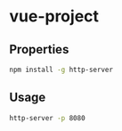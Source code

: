 # vue-project
## Properties
```bash
npm install -g http-server
```
## Usage
```bash
http-server -p 8080
```